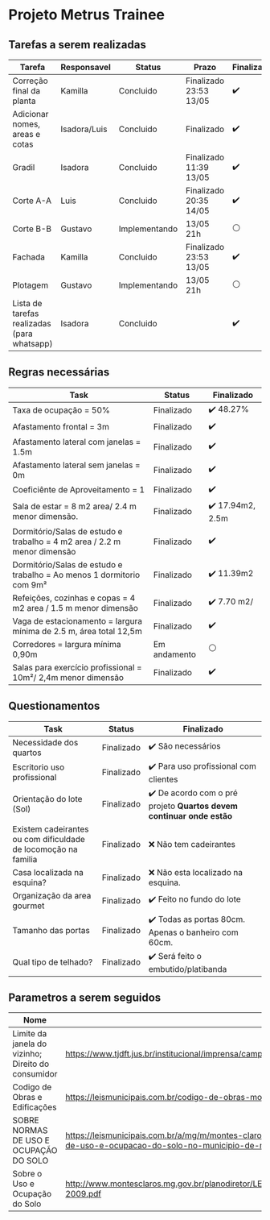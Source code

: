 # Projeto Metrus Trainee

## Tarefas a serem realizadas
| Tarefa           | Responsavel | Status | Prazo | Finalizado | 
|----------------|-----------------|-----------------|-----------|-----------|
| Correção final da planta	| Kamilla | Concluido | Finalizado 23:53 13/05 | :heavy_check_mark:
| Adicionar nomes, areas e cotas	| Isadora/Luis | Concluido | Finalizado  | :heavy_check_mark:
| Gradil	| Isadora | Concluido  | Finalizado 11:39 13/05 | :heavy_check_mark:
| Corte A-A	| Luis | Concluido | Finalizado 20:35 14/05 | :heavy_check_mark:
| Corte B-B	| Gustavo | Implementando | 13/05 21h | :white_circle:
| Fachada	| Kamilla | Concluido | Finalizado 23:53 13/05 | :heavy_check_mark:
| Plotagem	| Gustavo | Implementando | 13/05 21h | :white_circle:
| Lista de tarefas realizadas (para whatsapp)	| Isadora | Concluido | | :heavy_check_mark:

## Regras necessárias
| Task           | Status | Finalizado | 
|----------------|-----------------|-----------|
| Taxa de ocupação = 50% | Finalizado | :heavy_check_mark: 48.27%
| Afastamento frontal = 3m   | Finalizado | :heavy_check_mark:
| Afastamento lateral com janelas = 1.5m | Finalizado | :heavy_check_mark:
| Afastamento lateral sem janelas = 0m | Finalizado | :heavy_check_mark:
| Coeficiênte de Aproveitamento = 1   | Finalizado | :heavy_check_mark:
| Sala de estar =  8 m2 area/ 2.4 m menor dimensão. | Finalizado | :heavy_check_mark: 17.94m2, 2.5m
| Dormitório/Salas de estudo e trabalho = 4 m2 area / 2.2 m menor dimensão  | Finalizado | :heavy_check_mark:
| Dormitório/Salas de estudo e trabalho = Ao menos 1 dormitorio com 9m²  | Finalizado | :heavy_check_mark: 11.39m2
| Refeições, cozinhas e copas = 4 m2 area / 1.5 m menor dimensão  | Finalizado | :heavy_check_mark: 7.70 m2/
| Vaga de estacionamento = largura mínima de 2.5 m, área total 12,5m | Finalizado | :heavy_check_mark:
| Corredores = largura mínima 0,90m | Em andamento | :white_circle:
| Salas para exercício profissional = 10m²/ 2,4m menor dimensão | Finalizado | :heavy_check_mark:


## Questionamentos
| Task           | Status | Finalizado | 
|----------------|-----------------|-----------|
| Necessidade dos quartos | Finalizado | :heavy_check_mark: São necessários
| Escritorio uso profissional   | Finalizado | :heavy_check_mark: Para uso profissional com clientes
| Orientação do lote (Sol)   | Finalizado | :heavy_check_mark: De acordo com o pré projeto **Quartos devem continuar onde estão**
| Existem cadeirantes ou com dificuldade de locomoção na familia   | Finalizado | :x: Não tem cadeirantes
| Casa localizada na esquina?  | Finalizado | :x: Não esta localizado na esquina.
| Organização da area gourmet  | Finalizado | :heavy_check_mark: Feito no fundo do lote
| Tamanho das portas  | Finalizado | :heavy_check_mark: Todas as portas 80cm. Apenas o banheiro com 60cm.
| Qual tipo de telhado?  | Finalizado | :heavy_check_mark: Será feito o embutido/platibanda


## Parametros a serem seguidos

| Nome           | URL | 
|----------------|-----------|
|Limite da janela do vizinho; Direito do consumidor | https://www.tjdft.jus.br/institucional/imprensa/campanhas-e-produtos/direito-facil/edicao-semanal/limite-da-janela-do-vizinho 
| Codigo de Obras e Edificações | https://leismunicipais.com.br/codigo-de-obras-montes-claros-mg
| SOBRE NORMAS DE USO E OCUPAÇÃO DO SOLO | https://leismunicipais.com.br/a/mg/m/montes-claros/lei-ordinaria/2002/304/3031/lei-ordinaria-n-3031-2002-dispoe-sobre-normas-de-uso-e-ocupacao-do-solo-no-municipio-de-montes-claros-e-da-outras-providencias
| Sobre o Uso e Ocupação do Solo | http://www.montesclaros.mg.gov.br/planodiretor/LEIS/Lei%20Uso%20e%20Ocupa%C3%A7%C3%A3o%20do%20Solol%20no.%204198-2009.pdf
